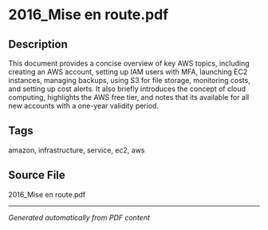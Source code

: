 # 2016_Mise en route.pdf

## Description
This document provides a concise overview of key AWS topics, including creating an AWS account, setting up IAM users with MFA, launching EC2 instances, managing backups, using S3 for file storage, monitoring costs, and setting up cost alerts. It also briefly introduces the concept of cloud computing, highlights the AWS free tier, and notes that its available for all new accounts with a one-year validity period.
## Tags
amazon, infrastructure, service, ec2, aws

## Source File
2016_Mise en route.pdf

---
*Generated automatically from PDF content*
